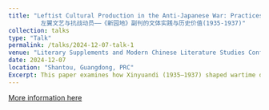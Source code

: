 ```yaml
---
title: "Leftist Cultural Production in the Anti-Japanese War: Practices and Paradoxes of the Xinyuandi Literary Supplement (1935-1937)    
         左翼文艺与抗战动员——《新园地》副刊的文体实践与历史价值(1935-1937)"
collection: talks
type: "Talk"
permalink: /talks/2024-12-07-talk-1
venue: "Literary Supplements and Modern Chinese Literature Studies Conference Forum"
date: 2024-12-07
location: "Shantou, Guangdong, PRC"
Excerpt: This paper examines how Xinyuandi (1935–1937) shaped wartime discourse through political essays (e.g., "Anti-Traitor Movement"), literary trauma narratives, and artistic criticism, fostering national unity while critiquing artistic limitations. It contextualizes leftist cultural politics and contemporary social responsibilities.This article has been included in the monograph "Chinese Literary Supplement and Modern Chinese Literature"
---
```


[More information here](https://zenodo.org/records/15378243)


